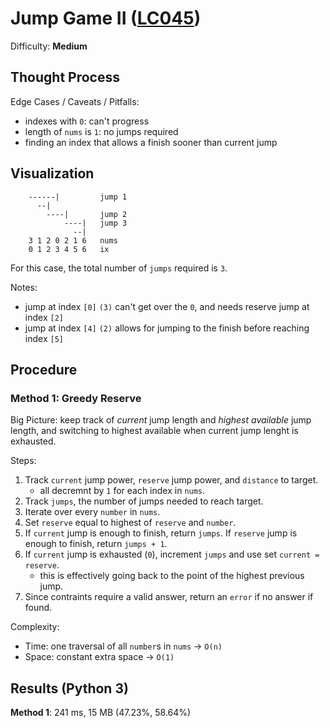 # Jump Game II ([LC045](https://leetcode.com/problems/jump-game-ii/))
Difficulty: **Medium**

## Thought Process

Edge Cases / Caveats / Pitfalls:
- indexes with `0`: can't progress
- length of `nums` is `1`: no jumps required
- finding an index that allows a finish sooner than current jump

## Visualization

```
    ------|         jump 1
      --|
        ----|       jump 2
            ----|   jump 3
              --|
    3 1 2 0 2 1 6   nums
    0 1 2 3 4 5 6   ix
```
For this case, the total number of `jumps` required is `3`.

Notes:
- jump at index `[0]` `(3)` can't get over the `0`, and needs reserve jump at index `[2]`
- jump at index `[4]` `(2)` allows for jumping to the finish before reaching index `[5]`

## Procedure

### Method 1: Greedy Reserve

Big Picture: keep track of *current* jump length and *highest available* jump length, and switching to highest available when current jump lenght is exhausted.

Steps:
1. Track `current` jump power, `reserve` jump power, and `distance` to target.
    - all decremnt by `1` for each index in `nums`.
2. Track `jumps`, the number of jumps needed to reach target.
3. Iterate over every `number` in `nums`.
4. Set `reserve` equal to highest of `reserve` and `number`.
5. If `current` jump is enough to finish, return `jumps`. If `reserve` jump is enough to finish, return `jumps + 1`.
6. If `current` jump is exhausted (`0`), increment `jumps` and use set `current = reserve`.
    - this is effectively going back to the point of the highest previous jump.
7. Since contraints require a valid answer, return an `error` if no answer if found.

Complexity:
- Time: one traversal of all `number`s in `nums` -> `O(n)`
- Space: constant extra space -> `O(1)`

## Results (Python 3)

**Method 1**: 241 ms, 15 MB (47.23%, 58.64%)
